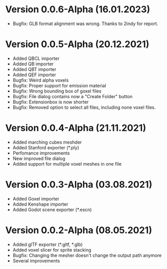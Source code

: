 # Version 0.0.6-Alpha (16.01.2023)
- Bugfix: GLB format alignment was wrong. Thanks to 2indy for report.

# Version 0.0.5-Alpha (20.12.2021)
- Added QBCL importer
- Added QB importer
- Added QBT importer
- Added QEF importer
- Bugfix: Weird alpha voxels
- Bugfix: Proper support for emission material
- Bugfix: Wrong bounding box of goxel files
- Bugfix: File dialog contains now a "Create Folder" button
- Bugfix: Extensionbox is now shorter
- Bugfix: Removed option to select all files, including none voxel files.

# Version 0.0.4-Alpha (21.11.2021)
- Added marching cubes meshder
- Added Stanford exporter (*.ply)
- Perfomance improvements
- New improved file dialog
- Added support for multiple voxel meshes in one file

# Version 0.0.3-Alpha (03.08.2021)
- Added Goxel importer
- Added Kenshape importer
- Added Godot scene exporter (*.escn)

# Version 0.0.2-Alpha (08.05.2021)
- Added glTF exporter (*.gltf, *.glb)
- Added voxel slicer for sprite stacking
- Bugfix: Changing the mesher doesn't change the output path anymore
- Several improvements
